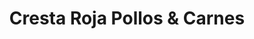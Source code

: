 ---
title: "Cresta Roja Pollos & Carnes"
url: /quito/cresta-roja-pollos-und-carnes/
shop: carnicero
---